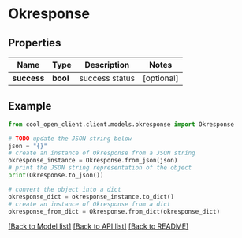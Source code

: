 # Okresponse


## Properties

Name | Type | Description | Notes
------------ | ------------- | ------------- | -------------
**success** | **bool** | success status | [optional] 

## Example

```python
from cool_open_client.client.models.okresponse import Okresponse

# TODO update the JSON string below
json = "{}"
# create an instance of Okresponse from a JSON string
okresponse_instance = Okresponse.from_json(json)
# print the JSON string representation of the object
print(Okresponse.to_json())

# convert the object into a dict
okresponse_dict = okresponse_instance.to_dict()
# create an instance of Okresponse from a dict
okresponse_from_dict = Okresponse.from_dict(okresponse_dict)
```
[[Back to Model list]](../README.md#documentation-for-models) [[Back to API list]](../README.md#documentation-for-api-endpoints) [[Back to README]](../README.md)


